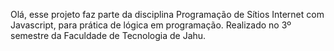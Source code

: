 Olá, esse projeto faz parte da disciplina Programação de Sítios Internet com Javascript, para prática de lógica em programação. Realizado no 3º semestre da Faculdade de Tecnologia de Jahu.
